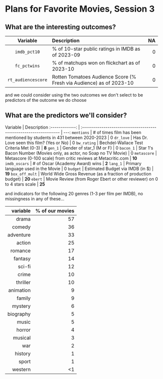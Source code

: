 # Plans for Favorite Movies, Session 3

## What are the interesting outcomes?

Variable | Description | NA
:-------------: | :------------------------------------------------------------------ | ---:
`imdb_pct10` | % of 10-star public ratings in IMDB as of 2023-09 | 0
`fc_pctwins` | % of matchups won on flickchart as of 2023-10 | 0
`rt_audiencescore` | Rotten Tomatoes Audience Score (% Fresh via Audience) as of 2023-10 | 0

and we could consider using the two outcomes we don't select to be predictors of the outcome we do choose

## What are the predictors we'll consider?

Variable | Description
:-------------: | :------------------------------------------------------------------ | ---:
`mentions` | # of times film has been mentioned by students in 431 between 2020-2023 | 0
`dr_love` | Has Dr. Love seen this film? (Yes or No) | 0
`bw_rating` | Bechdel-Wallace Test Criteria Met (0-3) | **8**
`gen_1` | Gender of star_1 (M or F) | 0
`bacon_1` | Star 1's Bacon Number (Movies only, as actor, no Soap no TV Movie) | 0
`metascore` | Metascore (0-100 scale) from critic reviews at Metacritic.com | **10**
`imdb_oscars` | # of Oscar (Academy Award) wins | **2**
`lang_1` | Primary language used in the Movie | 0
`budget` | Estimated Budget via IMDB (in $) | **19**
`box_off_mult` | World Wide Gross Revenue (as a fraction of production budget) | **20**
`ebert` | Movie Review (from Roger Ebert or other reviewer) on 0 to 4 stars scale | **25**

and indicators for the following 20 genres (1-3 per film per IMDB), no missingness in any of these...

variable | % of our movies
---------: | -----------:
drama | 57
comedy | 36
adventure | 33
action | 25
romance | 17
fantasy | 14
sci-fi | 12
crime | 10
thriller | 10
animation | 9
family | 9
mystery | 6
biography | 5
music | 5
horror | 4
musical | 3
war | 2
history | 1
sport | 1
western | <1


